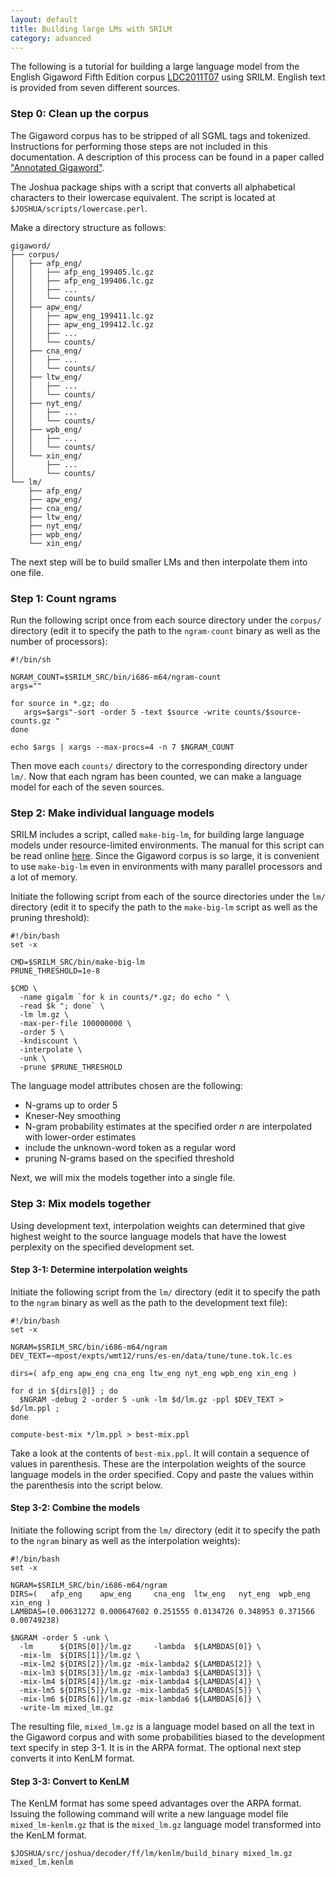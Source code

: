 ```yaml
---
layout: default
title: Building large LMs with SRILM
category: advanced
---
```


The following is a tutorial for building a large language model from the
English Gigaword Fifth Edition corpus
[LDC2011T07](http://www.ldc.upenn.edu/Catalog/catalogEntry.jsp?catalogId=LDC2011T07)
using SRILM. English text is provided from seven different sources.

### Step 0: Clean up the corpus

The Gigaword corpus has to be stripped of all SGML tags and tokenized.
Instructions for performing those steps are not included in this
documentation. A description of this process can be found in a paper
called ["Annotated
Gigaword"](https://akbcwekex2012.files.wordpress.com/2012/05/28_paper.pdf).

The Joshua package ships with a script that converts all alphabetical
characters to their lowercase equivalent. The script is located at
`$JOSHUA/scripts/lowercase.perl`.

Make a directory structure as follows:

    gigaword/
    ├── corpus/
    │   ├── afp_eng/
    │   │   ├── afp_eng_199405.lc.gz
    │   │   ├── afp_eng_199406.lc.gz
    │   │   ├── ...
    │   │   └── counts/
    │   ├── apw_eng/
    │   │   ├── apw_eng_199411.lc.gz
    │   │   ├── apw_eng_199412.lc.gz
    │   │   ├── ...
    │   │   └── counts/
    │   ├── cna_eng/
    │   │   ├── ...
    │   │   └── counts/
    │   ├── ltw_eng/
    │   │   ├── ...
    │   │   └── counts/
    │   ├── nyt_eng/
    │   │   ├── ...
    │   │   └── counts/
    │   ├── wpb_eng/
    │   │   ├── ...
    │   │   └── counts/
    │   └── xin_eng/
    │       ├── ...
    │       └── counts/
    └── lm/
        ├── afp_eng/
        ├── apw_eng/
        ├── cna_eng/
        ├── ltw_eng/
        ├── nyt_eng/
        ├── wpb_eng/
        └── xin_eng/


The next step will be to build smaller LMs and then interpolate them into one
file.

### Step 1: Count ngrams

Run the following script once from each source directory under the `corpus/`
directory (edit it to specify the path to the `ngram-count` binary as well as
the number of processors):

    #!/bin/sh

    NGRAM_COUNT=$SRILM_SRC/bin/i686-m64/ngram-count
    args=""

    for source in *.gz; do
       args=$args"-sort -order 5 -text $source -write counts/$source-counts.gz "
    done

    echo $args | xargs --max-procs=4 -n 7 $NGRAM_COUNT

Then move each `counts/` directory to the corresponding directory under
`lm/`. Now that each ngram has been counted, we can make a language
model for each of the seven sources.

### Step 2: Make individual language models

SRILM includes a script, called `make-big-lm`, for building large language
models under resource-limited environments. The manual for this script can be
read online
[here](http://www-speech.sri.com/projects/srilm/manpages/training-scripts.1.html).
Since the Gigaword corpus is so large, it is convenient to use `make-big-lm`
even in environments with many parallel processors and a lot of memory.

Initiate the following script from each of the source directories under the
`lm/` directory (edit it to specify the path to the `make-big-lm` script as
well as the pruning threshold):

    #!/bin/bash
    set -x

    CMD=$SRILM_SRC/bin/make-big-lm
    PRUNE_THRESHOLD=1e-8

    $CMD \
      -name gigalm `for k in counts/*.gz; do echo " \
      -read $k "; done` \
      -lm lm.gz \
      -max-per-file 100000000 \
      -order 5 \
      -kndiscount \
      -interpolate \
      -unk \
      -prune $PRUNE_THRESHOLD

The language model attributes chosen are the following:

* N-grams up to order 5
* Kneser-Ney smoothing
* N-gram probability estimates at the specified order *n* are interpolated with
  lower-order estimates
* include the unknown-word token as a regular word
* pruning N-grams based on the specified threshold

Next, we will mix the models together into a single file.

### Step 3: Mix models together

Using development text, interpolation weights can determined that give highest
weight to the source language models that have the lowest perplexity on the
specified development set.

#### Step 3-1: Determine interpolation weights

Initiate the following script from the `lm/` directory (edit it to specify the
path to the `ngram` binary as well as the path to the development text file):

    #!/bin/bash
    set -x

    NGRAM=$SRILM_SRC/bin/i686-m64/ngram
    DEV_TEXT=~mpost/expts/wmt12/runs/es-en/data/tune/tune.tok.lc.es

    dirs=( afp_eng apw_eng cna_eng ltw_eng nyt_eng wpb_eng xin_eng )

    for d in ${dirs[@]} ; do
      $NGRAM -debug 2 -order 5 -unk -lm $d/lm.gz -ppl $DEV_TEXT > $d/lm.ppl ;
    done

    compute-best-mix */lm.ppl > best-mix.ppl

Take a look at the contents of `best-mix.ppl`. It will contain a sequence of
values in parenthesis. These are the interpolation weights of the source
language models in the order specified. Copy and paste the values within the
parenthesis into the script below.

#### Step 3-2: Combine the models

Initiate the following script from the `lm/` directory (edit it to specify the
path to the `ngram` binary as well as the interpolation weights):

    #!/bin/bash
    set -x

    NGRAM=$SRILM_SRC/bin/i686-m64/ngram
    DIRS=(   afp_eng    apw_eng     cna_eng  ltw_eng   nyt_eng  wpb_eng  xin_eng )
    LAMBDAS=(0.00631272 0.000647602 0.251555 0.0134726 0.348953 0.371566 0.00749238)

    $NGRAM -order 5 -unk \
      -lm      ${DIRS[0]}/lm.gz     -lambda  ${LAMBDAS[0]} \
      -mix-lm  ${DIRS[1]}/lm.gz \
      -mix-lm2 ${DIRS[2]}/lm.gz -mix-lambda2 ${LAMBDAS[2]} \
      -mix-lm3 ${DIRS[3]}/lm.gz -mix-lambda3 ${LAMBDAS[3]} \
      -mix-lm4 ${DIRS[4]}/lm.gz -mix-lambda4 ${LAMBDAS[4]} \
      -mix-lm5 ${DIRS[5]}/lm.gz -mix-lambda5 ${LAMBDAS[5]} \
      -mix-lm6 ${DIRS[6]}/lm.gz -mix-lambda6 ${LAMBDAS[6]} \
      -write-lm mixed_lm.gz

The resulting file, `mixed_lm.gz` is a language model based on all the text in
the Gigaword corpus and with some probabilities biased to the development text
specify in step 3-1. It is in the ARPA format. The optional next step converts
it into KenLM format.

#### Step 3-3: Convert to KenLM

The KenLM format has some speed advantages over the ARPA format. Issuing the
following command will write a new language model file `mixed_lm-kenlm.gz` that
is the `mixed_lm.gz` language model transformed into the KenLM format.

    $JOSHUA/src/joshua/decoder/ff/lm/kenlm/build_binary mixed_lm.gz mixed_lm.kenlm

